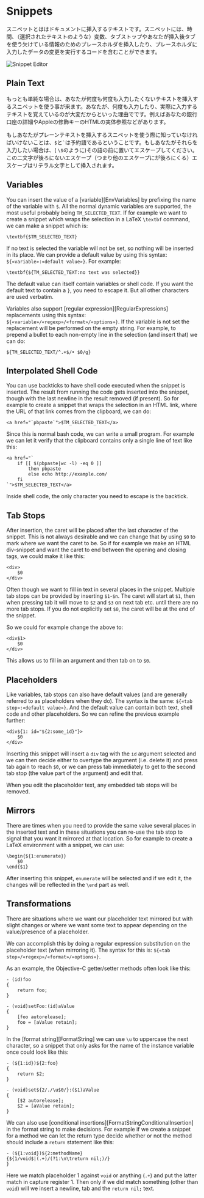# Snippets

<!-- A snippet is a piece of text that you would like to insert in your document. It can include code to run at insertion time, variables (like selected text), tab stops/placeholders for missing information (which you can tab through after insertion) and perform transformations on the data which you enter in the placeholders. -->

スニペットとははドキュメントに挿入するテキストです。スニペットには、時間、（選択されたテキストのような）変数、タブストップやあなたが挿入後タブを使う欠けている情報のためのプレースホルダを挿入したり、プレースホルダに入力したデータの変更を実行するコードを含むことができます。

![Snippet Editor](snippet_editor.png)

## Plain Text

<!-- n the simplest case, you can use snippets to insert text that you do not want to type again and again, either because you type it a lot, or because the actual text to insert is hard to remember (like your bank account details or the HTML entities for the Apple modifier keys).-->

もっとも単純な場合は、あなたが何度も何度も入力したくないテキストを挿入するスニペットを使う事が来ます。あなたが、何度も入力したり、実際に入力するテキストを覚えているのが大変だからといった理由でです。例えばあなたの銀行口座の詳細やAppleの修飾キーのHTMLの実体参照などがあります。

<!-- If you use snippets to insert plain text there is only one thing you should be aware of: `$` and `` ` `` are reserved characters. So if you want to insert one of these, prefix it with an escape (i.e. `\$`). An escape not followed by one of these two characters (or followed by another escape) will be inserted as a literal character. -->

もしあなたがプレーンテキストを挿入するスニペットを使う際に知っていなければいけないことは、`$`と`` ` ``は予約語であるということです。もしあなたがそれらを入力したい場合は、( `\$`のように)その語の前に置いてエスケープしてください。この二文字が後ろにないエスケープ（つまり他のエスケープにが後ろにくる）エスケープはリテラル文字として挿入されます。

<!-- TODO リテラル文字　- == a literal character -->

## Variables

You can insert the value of a [variable][EnvVariables] by prefixing the name of the variable with `$`. All the normal dynamic variables are supported, the most useful probably being `TM_SELECTED_TEXT`. If for example we want to create a snippet which wraps the selection in a LaTeX `\textbf` command, we can make a snippet which is:

    \textbf{$TM_SELECTED_TEXT}

If no text is selected the variable will not be set, so nothing will be inserted in its place. We can provide a default value by using this syntax: `${«variable»:«default value»}`. For example:

    \textbf{${TM_SELECTED_TEXT:no text was selected}}

The default value can itself contain variables or shell code. If you want the default text to contain a `}`, you need to escape it. But all other characters are used verbatim.

Variables also support [regular expression][RegularExpressions] replacements using this syntax: `${«variable»/«regexp»/«format»/«options»}`. If the variable is not set the replacement will be performed on the empty string. For example, to prepend a bullet to each non-empty line in the selection (and insert that) we can do:

    ${TM_SELECTED_TEXT/^.+$/• $0/g}

## Interpolated Shell Code

You can use backticks to have shell code executed when the snippet is inserted. The result from running the code gets inserted into the snippet, though with the last newline in the result removed (if present). So for example to create a snippet that wraps the selection in an HTML link, where the URL of that link comes from the clipboard, we can do:

    <a href="`pbpaste`">$TM_SELECTED_TEXT</a>

Since this is normal bash code, we can write a small program. For example we can let it verify that the clipboard contains only a single line of text like this:

    <a href="`
        if [[ $(pbpaste|wc -l) -eq 0 ]]
            then pbpaste
            else echo http://example.com/
        fi
    `">$TM_SELECTED_TEXT</a>

Inside shell code, the only character you need to escape is the backtick.

## Tab Stops

After insertion, the caret will be placed after the last character of the snippet. This is not always desirable and we can change that by using `$0` to mark where we want the caret to be. So if for example we make an HTML div-snippet and want the caret to end between the opening and closing tags, we could make it like this:

    <div>
        $0
    </div>

Often though we want to fill in text in several places in the snippet. Multiple tab stops can be provided by inserting `$1`-`$n`. The caret will start at `$1`, then when pressing tab it will move to `$2` and `$3` on next tab etc. until there are no more tab stops. If you do not explicitly set `$0`, the caret will be at the end of the snippet.

So we could for example change the above to:

    <div$1>
        $0
    </div>

This allows us to fill in an argument and then tab on to `$0`.

## Placeholders

Like variables, tab stops can also have default values (and are generally referred to as placeholders when they do). The syntax is the same: `${«tab stop»:«default value»}`. And the default value can contain both text, shell code and other placeholders. So we can refine the previous example further:

    <div${1: id="${2:some_id}"}>
        $0
    </div>

Inserting this snippet will insert a `div` tag with the `id` argument selected and we can then decide either to overtype the argument (i.e. delete it) and press tab again to reach `$0`, or we can press tab immediately to get to the second tab stop (the value part of the argument) and edit that.

When you edit the placeholder text, any embedded tab stops will be removed.

## Mirrors

There are times when you need to provide the same value several places in the inserted text and in these situations you can re-use the tab stop to signal that you want it mirrored at that location. So for example to create a LaTeX environment with a snippet, we can use:

    \begin{${1:enumerate}}
        $0
    \end{$1}

After inserting this snippet, `enumerate` will be selected and if we edit it, the changes will be reflected in the `\end` part as well.

## Transformations

There are situations where we want our placeholder text mirrored but with slight changes or where we want some text to appear depending on the value/presence of a placeholder.

We can accomplish this by doing a regular expression substitution on the placeholder text (when mirroring it). The syntax for this is: `${«tab stop»/«regexp»/«format»/«options»}`.

As an example, the Objective-C getter/setter methods often look like this:

    - (id)foo
    {
        return foo;
    }

    - (void)setFoo:(id)aValue
    {
        [foo autorelease];
        foo = [aValue retain];
    }

In the [format string][FormatString] we can use `\u` to uppercase the next character, so a snippet that only asks for the name of the instance variable once could look like this:

    - (${1:id})${2:foo}
    {
        return $2;
    }

    - (void)set${2/./\u$0/}:($1)aValue
    {
        [$2 autorelease];
        $2 = [aValue retain];
    }

We can also use [conditional insertions][FormatStringConditionalInsertion] in the format string to make decisions. For example if we create a snippet for a method we can let the return type decide whether or not the method should include a `return` statement like this:

    - (${1:void})${2:methodName}
    {${1/void$|(.+)/(?1:\n\treturn nil;)/}
    }

Here we match placeholder 1 against `void` or anything (`.+`) and put the latter match in capture register 1. Then only if we did match something (other than `void`) will we insert a newline, tab and the `return nil;` text.

